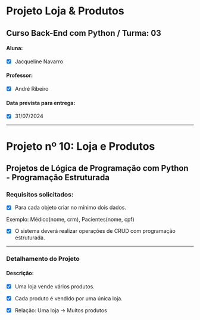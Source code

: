 # Projeto Loja & Produtos 

## Curso Back-End com Python / Turma: 03

#### Aluna:  

- [x] Jacqueline Navarro  

#### Professor:  

- [x] André Ribeiro

#### Data prevista para entrega:  

- [x] 31/07/2024 

---

# Projeto nº 10: Loja e Produtos

## Projetos de Lógica de Programação com Python - Programação Estruturada


### Requisitos solicitados:

- [x] Para cada objeto criar no mínimo dois dados.

Exemplo: Médico(nome, crm), Pacientes(nome, cpf)

- [x] O sistema deverá realizar operações de CRUD com programação estruturada.

---
### Detalhamento do Projeto

#### Descrição:

- [x] Uma loja vende vários produtos.
- [x] Cada produto é vendido por uma única loja.
- [x] Relação: Uma loja -> Muitos produtos

